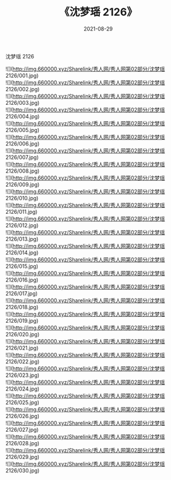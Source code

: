 ﻿---
layout: post
title:  《沈梦瑶 2126》
date:   2021-08-29
img: http://img.660000.xyz/Sharelink/秀人网/秀人网第02部分/沈梦瑶 2126/000.jpg
categories: [美女, 清纯, 唯美]
---

沈梦瑶 2126

  ![](http://img.660000.xyz/Sharelink/秀人网/秀人网第02部分/沈梦瑶 2126/001.jpg) <br> ![](http://img.660000.xyz/Sharelink/秀人网/秀人网第02部分/沈梦瑶 2126/002.jpg) <br> ![](http://img.660000.xyz/Sharelink/秀人网/秀人网第02部分/沈梦瑶 2126/003.jpg) <br> ![](http://img.660000.xyz/Sharelink/秀人网/秀人网第02部分/沈梦瑶 2126/004.jpg) <br> ![](http://img.660000.xyz/Sharelink/秀人网/秀人网第02部分/沈梦瑶 2126/005.jpg) <br> ![](http://img.660000.xyz/Sharelink/秀人网/秀人网第02部分/沈梦瑶 2126/006.jpg) <br> ![](http://img.660000.xyz/Sharelink/秀人网/秀人网第02部分/沈梦瑶 2126/007.jpg) <br> ![](http://img.660000.xyz/Sharelink/秀人网/秀人网第02部分/沈梦瑶 2126/008.jpg) <br> ![](http://img.660000.xyz/Sharelink/秀人网/秀人网第02部分/沈梦瑶 2126/009.jpg) <br> ![](http://img.660000.xyz/Sharelink/秀人网/秀人网第02部分/沈梦瑶 2126/010.jpg) <br> ![](http://img.660000.xyz/Sharelink/秀人网/秀人网第02部分/沈梦瑶 2126/011.jpg) <br> ![](http://img.660000.xyz/Sharelink/秀人网/秀人网第02部分/沈梦瑶 2126/012.jpg) <br> ![](http://img.660000.xyz/Sharelink/秀人网/秀人网第02部分/沈梦瑶 2126/013.jpg) <br> ![](http://img.660000.xyz/Sharelink/秀人网/秀人网第02部分/沈梦瑶 2126/014.jpg) <br> ![](http://img.660000.xyz/Sharelink/秀人网/秀人网第02部分/沈梦瑶 2126/015.jpg) <br> ![](http://img.660000.xyz/Sharelink/秀人网/秀人网第02部分/沈梦瑶 2126/016.jpg) <br> ![](http://img.660000.xyz/Sharelink/秀人网/秀人网第02部分/沈梦瑶 2126/017.jpg) <br> ![](http://img.660000.xyz/Sharelink/秀人网/秀人网第02部分/沈梦瑶 2126/018.jpg) <br> ![](http://img.660000.xyz/Sharelink/秀人网/秀人网第02部分/沈梦瑶 2126/019.jpg) <br> ![](http://img.660000.xyz/Sharelink/秀人网/秀人网第02部分/沈梦瑶 2126/020.jpg) <br> ![](http://img.660000.xyz/Sharelink/秀人网/秀人网第02部分/沈梦瑶 2126/021.jpg) <br> ![](http://img.660000.xyz/Sharelink/秀人网/秀人网第02部分/沈梦瑶 2126/022.jpg) <br> ![](http://img.660000.xyz/Sharelink/秀人网/秀人网第02部分/沈梦瑶 2126/023.jpg) <br> ![](http://img.660000.xyz/Sharelink/秀人网/秀人网第02部分/沈梦瑶 2126/024.jpg) <br> ![](http://img.660000.xyz/Sharelink/秀人网/秀人网第02部分/沈梦瑶 2126/025.jpg) <br> ![](http://img.660000.xyz/Sharelink/秀人网/秀人网第02部分/沈梦瑶 2126/026.jpg) <br> ![](http://img.660000.xyz/Sharelink/秀人网/秀人网第02部分/沈梦瑶 2126/027.jpg) <br> ![](http://img.660000.xyz/Sharelink/秀人网/秀人网第02部分/沈梦瑶 2126/028.jpg) <br> ![](http://img.660000.xyz/Sharelink/秀人网/秀人网第02部分/沈梦瑶 2126/029.jpg) <br> ![](http://img.660000.xyz/Sharelink/秀人网/秀人网第02部分/沈梦瑶 2126/030.jpg) <br>